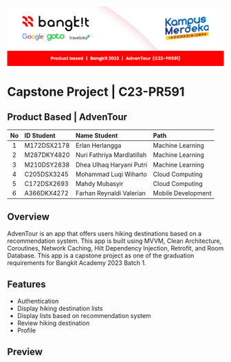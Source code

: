 ![Capstone - Bangkit](/bangkit.png)

# Capstone Project | C23-PR591 
## Product Based | AdvenTour 

| No  |  ID Student   |      Name Student            |       Path         |
|:---:|:--------------|:-----------------------------|:-------------------|
|  1  |  M172DSX2178  |  Erlan Herlangga             | Machine Learning   |
|  2  |  M287DKY4820  |  Nuri Fathriya Mardlatillah  | Machine Learning   |
|  3  |  M210DSY2838  |  Dhea Ulhaq Haryani Putri    | Machine Learning   |
|  4  |  C205DSX3245  |  Mohammad Luqi Wiharto       | Cloud Computing    |
|  5  |  C172DSX2693  |  Mahdy Mubasyir              | Cloud Computing    |
|  6  |  A366DKX4272  |  Farhan Reynaldi Valerian    | Mobile Development |

## Overview
AdvenTour is an app that offers users hiking destinations based on a recommendation system. This app is built using MVVM, Clean Architecture, Coroutines, Network Caching, Hilt Dependency Injection, Retrofit, and Room Database. This app is a capstone project as one of the graduation requirements for Bangkit Academy 2023 Batch 1.

## Features
- Authentication
- Display hiking destination lists
- Display lists based on recommendation system
- Review hiking destination
- Profile

## Preview
